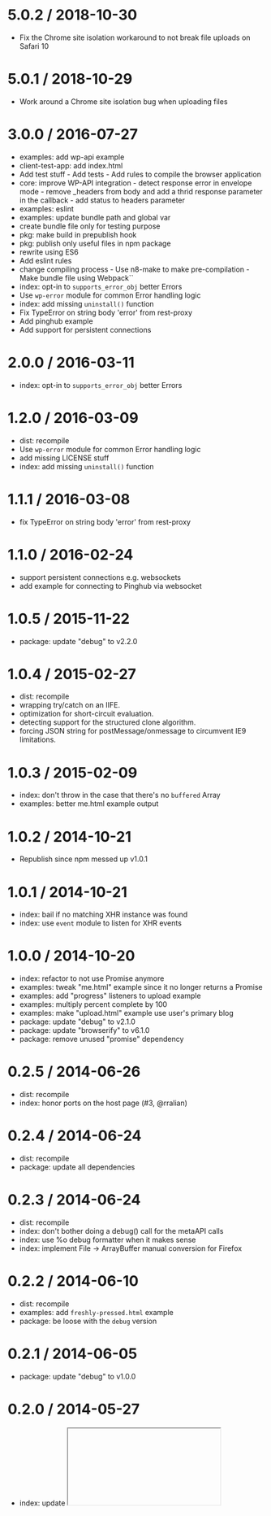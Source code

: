 5.0.2 / 2018-10-30
==================

 * Fix the Chrome site isolation workaround to not break file uploads on Safari 10

5.0.1 / 2018-10-29
==================

 * Work around a Chrome site isolation bug when uploading files

3.0.0 / 2016-07-27
==================

 * examples: add wp-api example
 * client-test-app: add index.html
 * Add test stuff - Add tests - Add rules to compile the browser application
 * core: improve WP-API integration - detect response error in envelope mode - remove _headers from body and add a thrid response parameter in the callback - add status to headers parameter
 * examples: eslint
 * examples: update bundle path and global var
 * create bundle file only for testing purpose
 * pkg: make build in prepublish hook
 * pkg: publish only useful files in npm package
 * rewrite using ES6
 * Add eslint rules
 * change compiling process - Use n8-make to make pre-compilation - Make bundle file using Webpack``
 * index: opt-in to `supports_error_obj` better Errors
 * Use `wp-error` module for common Error handling logic
 * index: add missing `uninstall()` function
 * Fix TypeError on string body 'error' from rest-proxy
 * Add pinghub example
 * Add support for persistent connections

2.0.0 / 2016-03-11
==================

  * index: opt-in to `supports_error_obj` better Errors

1.2.0 / 2016-03-09
==================

  * dist: recompile
  * Use `wp-error` module for common Error handling logic
  * add missing LICENSE stuff
  * index: add missing `uninstall()` function

1.1.1 / 2016-03-08
==================

  * fix TypeError on string body 'error' from rest-proxy

1.1.0 / 2016-02-24
==================

  * support persistent connections e.g. websockets
  * add example for connecting to Pinghub via websocket

1.0.5 / 2015-11-22
==================

  * package: update "debug" to v2.2.0

1.0.4 / 2015-02-27
==================

  * dist: recompile
  * wrapping try/catch on an IIFE.
  * optimization for short-circuit evaluation.
  * detecting support for the structured clone algorithm.
  * forcing JSON string for postMessage/onmessage to circumvent IE9 limitations.

1.0.3 / 2015-02-09
==================

  * index: don't throw in the case that there's no `buffered` Array
  * examples: better me.html example output

1.0.2 / 2014-10-21
==================

  * Republish since npm messed up v1.0.1

1.0.1 / 2014-10-21
==================

  * index: bail if no matching XHR instance was found
  * index: use `event` module to listen for XHR events

1.0.0 / 2014-10-20
==================

  * index: refactor to not use Promise anymore
  * examples: tweak "me.html" example since it no longer returns a Promise
  * examples: add "progress" listeners to upload example
  * examples: multiply percent complete by 100
  * examples: make "upload.html" example use user's primary blog
  * package: update "debug" to v2.1.0
  * package: update "browserify" to v6.1.0
  * package: remove unused "promise" dependency

0.2.5 / 2014-06-26
==================

  * dist: recompile
  * index: honor ports on the host page (#3, @rralian)

0.2.4 / 2014-06-24
==================

  * dist: recompile
  * package: update all dependencies

0.2.3 / 2014-06-24
==================

  * dist: recompile
  * index: don't bother doing a debug() call for the metaAPI calls
  * index: use %o debug formatter when it makes sense
  * index: implement File -> ArrayBuffer manual conversion for Firefox

0.2.2 / 2014-06-10
==================

  * dist: recompile
  * examples: add `freshly-pressed.html` example
  * package: be loose with the `debug` version

0.2.1 / 2014-06-05
==================

  * package: update "debug" to v1.0.0

0.2.0 / 2014-05-27
==================

  * index: update <iframe> "src" URL
  * examples: fix <script> tag src location

0.1.1 / 2014-05-12
==================

  * examples: add `upload.html` example
  * index: rename `res` variable to `body`
  * index: bind to iframe "load" event before setting `.src`

0.1.0 / 2014-04-22
==================

  * initial release
